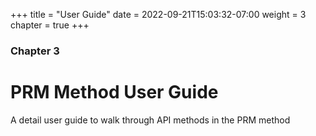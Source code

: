 +++
title = "User Guide"
date = 2022-09-21T15:03:32-07:00
weight = 3
chapter = true
+++

### Chapter 3

# PRM Method User Guide

A detail user guide to walk through API methods in the PRM method
